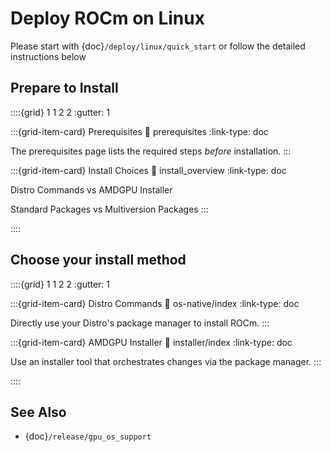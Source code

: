 # Deploy ROCm on Linux

Please start with {doc}`/deploy/linux/quick_start` or follow the detailed
instructions below

## Prepare to Install

::::{grid} 1 1 2 2
:gutter: 1

:::{grid-item-card} Prerequisites
:link: prerequisites
:link-type: doc

The prerequisites page lists the required steps *before* installation.
:::

:::{grid-item-card} Install Choices
:link: install_overview
:link-type: doc

Distro Commands vs AMDGPU Installer

Standard Packages vs Multiversion Packages
:::


::::

## Choose your install method
::::{grid} 1 1 2 2
:gutter: 1



:::{grid-item-card} Distro Commands
:link: os-native/index
:link-type: doc

Directly use your Distro's package manager to install ROCm.
:::

:::{grid-item-card} AMDGPU Installer
:link: installer/index
:link-type: doc

Use an installer tool that orchestrates changes via the package
manager. 
:::

::::


## See Also

- {doc}`/release/gpu_os_support`
